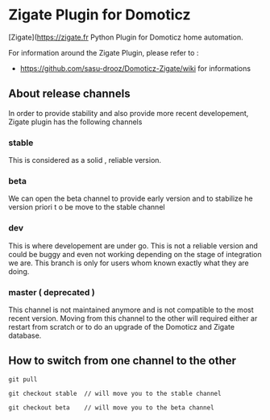 # Zigate Plugin for Domoticz


[Zigate](https://zigate.fr Python Plugin for Domoticz home automation.

For information around the Zigate Plugin, please refer to :
* https://github.com/sasu-drooz/Domoticz-Zigate/wiki for informations 

## About release channels

In order to provide stability and also provide more recent developement, Zigate plugin has the following channels

### stable
This is considered as a solid , reliable version.

### beta

We can open the beta channel to provide early version and to stabilize he version priori t o be move to the stable channel

### dev

This is where developement are under go. This is not a reliable version and could be buggy and even not working depending on the stage of integration we are.
This branch is only for users whom known exactly what they are doing.

### master ( deprecated )
This channel is not maintained anymore and is not compatible to the most recent version.
Moving from this channel to the other will required either ar restart from scratch or to do an upgrade of the Domoticz and Zigate database.

## How to switch from one channel to the other

`git pull`

`git checkout stable  // will move you to the stable channel`

`git checkout beta    // will move you to the beta channel`
